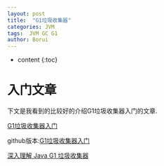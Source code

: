 ```yaml
---
layout: post
title:  "G1垃圾收集器"
categories: JVM
tags:  JVM GC G1
author: Borui
---
```


* content
{:toc}

# 入门文章
下文是我看到的比较好的介绍G1垃圾收集器入门的文章.

[G1垃圾收集器入门](https://blog.csdn.net/renfufei/article/details/41897113)

github版本:[G1垃圾收集器入门](https://github.com/cncounter/translation/blob/master/tiemao_2014/G1/G1.md)

[深入理解 Java G1 垃圾收集器](http://blog.jobbole.com/109170/)